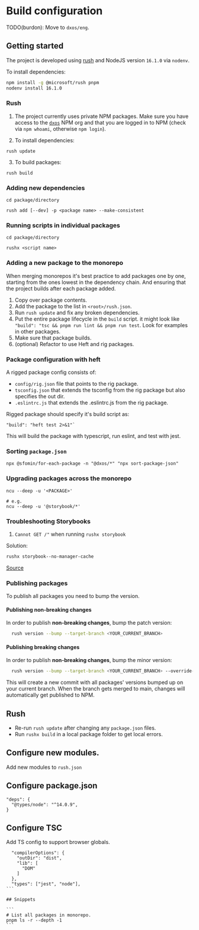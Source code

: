 # Build configuration

TODO(burdon): Move to `dxos/eng`.

## Getting started

The project is developed using [rush](https://rushjs.io/) and NodeJS version `16.1.0` via `nodenv`.

To install dependencies:

```bash
npm install -g @microsoft/rush pnpm
nodenv install 16.1.0
```

### Rush

1. The project currently uses private NPM packages.
   Make sure you have access to the [`dxos`](https://www.npmjs.com/org/dxos) NPM org
   and that you are logged in to NPM (check via `npm whoami`, otherwise `npm login`).

2. To install dependencies:

```
rush update
```

3. To build packages:

```
rush build
```

### Adding new dependencies


```
cd package/directory

rush add [--dev] -p <package name> --make-consistent
```

### Running scripts in individual packages

```
cd package/directory

rushx <script name>
```

### Adding a new package to the monorepo

When merging monorepos it's best practice to add packages one by one, starting from the ones lowest in the dependency chain. And ensuring that the project builds after each package added.

1. Copy over package contents.
2. Add the package to the list in `<root>/rush.json`.
3. Run `rush update` and fix any broken dependencies.
4. Put the entire package lifecycle in the `build` script. it might look like `"build": "tsc && pnpm run lint && pnpm run test`. Look for examples in other packages.
5. Make sure that package builds.
6. (optional) Refactor to use Heft and rig packages.

### Package configuration with heft

A rigged package config consists of:

* `config/rig.json` file that points to the rig package.
* `tsconfig.json` that extends the tsconfig from the rig package but also specifies the out dir.
* `.eslintrc.js` that extends the .eslintrc.js from the rig package.

Rigged package should specify it's build script as:

```
"build": "heft test 2>&1"`
```

This will build the package with typescript, run eslint, and test with jest.

### Sorting `package.json`

```
npx @sfomin/for-each-package -n "@dxos/*" "npx sort-package-json"
```

### Upgrading packages across the monorepo

```
ncu --deep -u '<PACKAGE>'

# e.g.
ncu --deep -u '@storybook/*'
```

### Troubleshooting Storybooks

1. `Cannot GET /"` when running `rushx storybook`

Solution:

```bash
rushx storybook--no-manager-cache
```

[Source](https://github.com/storybookjs/storybook/issues/14672#issuecomment-824627909)

### Publishing packages

To publish all packages you need to bump the version.

#### Publishing non-breaking changes

In order to publish **non-breaking changes**, bump the patch version:

```bash
  rush version --bump --target-branch <YOUR_CURRENT_BRANCH>
```

#### Publishing breaking changes

In order to publish **non-breaking changes**, bump the minor version:

```bash
  rush version --bump --target-branch <YOUR_CURRENT_BRANCH> --override-bump minor
```
This will create a new commit with all packages' versions bumped up on your current branch. When the branch gets merged to main, changes will automatically get published to NPM.

## Rush

- Re-run `rush update` after changing any `package.json` files.
- Run `rushx build` in a local package folder to get local errors.

## Configure new modules.

Add new modules to `rush.json`

## Configure package.json

```
"deps": {
  "@types/node": "^14.0.9",
}
```

## Configure TSC

Add TS config to support browser globals.

``````
  "compilerOptions": {
    "outDir": "dist",
    "lib": [
      "DOM"
    ]
  },
  "types": ["jest", "node"],
```

## Snippets

```
# List all packages in monorepo.
pnpm ls -r --depth -1
```
